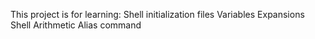 This project is for learning:
Shell initialization files
Variables
Expansions
Shell Arithmetic
Alias command
